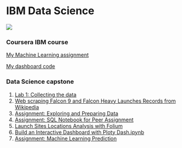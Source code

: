 # IBM Data Science
<img src = "https://i0.wp.com/www.freshers360.com/wp-content/uploads/2020/03/IBM-Data-Science-Professional-Certificate.png?fit=378%2C275&ssl=1">
<h3>Coursera IBM course</h3>
<p><a href ="https://github.com/eric2003-tj/code_practice/blob/main/Final%20ML.ipynb">My Machine Learning assignment</a></p>
<p><a href = "https://github.com/eric2003-tj/IBM-Data-Science/blob/main/final.py">My dashboard code</a></p>
<h3>Data Science capstone</h3>
<ol>
  <li><a href="https://github.com/eric2003-tj/code_practice/edit/main/README.md">Lab 1: Collecting the data</a></li>
  <li><a href="https://github.com/eric2003-tj/code_practice/blob/main/web%20scrapping%20(1).ipynb">Web scraping Falcon 9 and Falcon Heavy Launches Records from Wikipedia</a></li>
  <li><a href="https://github.com/eric2003-tj/code_practice/blob/main/jupyter-labs-eda-dataviz%20(1).ipynb">Assignment: Exploring and Preparing Data</a></li>
  <li><a href="https://github.com/eric2003-tj/code_practice/blob/main/jupyter-labs-eda-sql-coursera_sqllite%20(2).ipynb">Assignment: SQL Notebook for Peer Assignment</a></li>
  <li><a href = "https://github.com/eric2003-tj/code_practice/blob/main/lab_jupyter_launch_site_location.ipynb">Launch Sites Locations Analysis with Folium</a></li>
  <li><a href="https://github.com/eric2003-tj/code_practice/blob/main/Build%20an%20Interactive%20Dashboard%20with%20Ploty%20Dash.ipynb">Build an Interactive Dashboard with Ploty Dash.ipynb</a></li>
  <li><a href="https://github.com/eric2003-tj/code_practice/blob/main/SpaceX_Machine%20Learning%20Prediction_Part_5%20(1).ipynb">Assignment: Machine Learning Prediction</a></li>




</ol>
